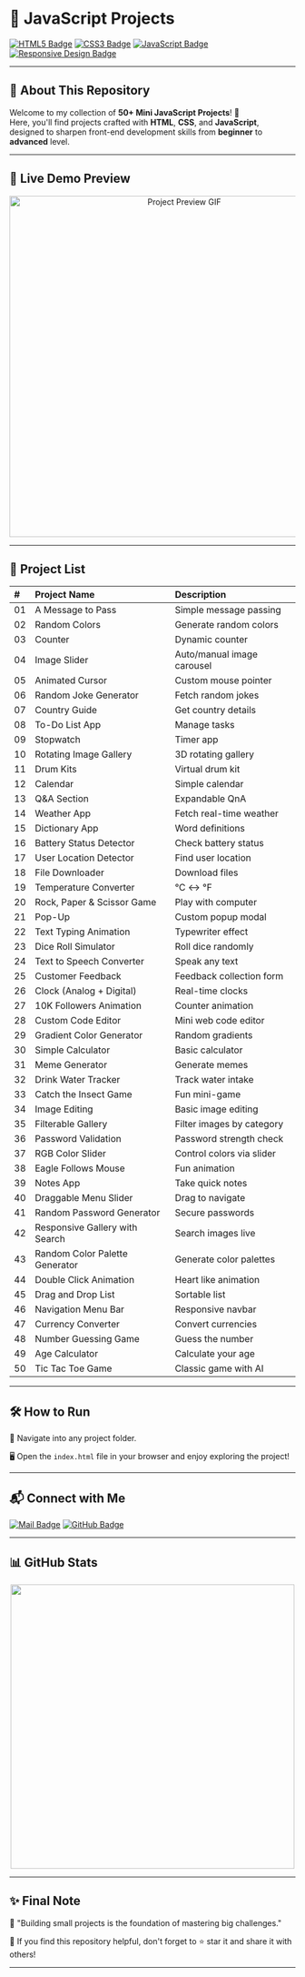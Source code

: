 # 🚀 JavaScript Projects

[![HTML5 Badge](https://img.shields.io/badge/HTML5-%23E34F26?style=for-the-badge&logo=html5&logoColor=white&labelColor=101010)](#)
[![CSS3 Badge](https://img.shields.io/badge/CSS3-%231572B6?style=for-the-badge&logo=css3&logoColor=white&labelColor=101010)](#)
[![JavaScript Badge](https://img.shields.io/badge/JavaScript-%23F7DF1E?style=for-the-badge&logo=javascript&logoColor=black&labelColor=101010)](#)
[![Responsive Design Badge](https://img.shields.io/badge/Responsive-Design-green?style=for-the-badge&logo=responsive-design&logoColor=white&labelColor=101010)](#)

---

## 📜 About This Repository

Welcome to my collection of **50+ Mini JavaScript Projects**! 🎯  
Here, you'll find projects crafted with **HTML**, **CSS**, and **JavaScript**, designed to sharpen front-end development skills from **beginner** to **advanced** level.

---

## 🎥 Live Demo Preview

<p align="center">
  <img src="[https://giphy.com/gifs/BrainpullMarketing-marketing-ux-brainpull-38pRVNXDlIafsG1c4f](https://media2.giphy.com/media/v1.Y2lkPTc5MGI3NjExMXhkZjVqOHFyd3h1dmU0M2t2bzJwN2xhOTR3Mmd3bWxzOHBkcHN2NyZlcD12MV9pbnRlcm5hbF9naWZfYnlfaWQmY3Q9Zw/38pRVNXDlIafsG1c4f/giphy.gif)" alt="Project Preview GIF" width="600px">
</p>

---

## 📂 Project List

| # | Project Name | Description |
|:-|:-------------|:------------|
| 01 | A Message to Pass | Simple message passing |
| 02 | Random Colors | Generate random colors |
| 03 | Counter | Dynamic counter |
| 04 | Image Slider | Auto/manual image carousel |
| 05 | Animated Cursor | Custom mouse pointer |
| 06 | Random Joke Generator | Fetch random jokes |
| 07 | Country Guide | Get country details |
| 08 | To-Do List App | Manage tasks |
| 09 | Stopwatch | Timer app |
| 10 | Rotating Image Gallery | 3D rotating gallery |
| 11 | Drum Kits | Virtual drum kit |
| 12 | Calendar | Simple calendar |
| 13 | Q&A Section | Expandable QnA |
| 14 | Weather App | Fetch real-time weather |
| 15 | Dictionary App | Word definitions |
| 16 | Battery Status Detector | Check battery status |
| 17 | User Location Detector | Find user location |
| 18 | File Downloader | Download files |
| 19 | Temperature Converter | °C ↔ °F |
| 20 | Rock, Paper & Scissor Game | Play with computer |
| 21 | Pop-Up | Custom popup modal |
| 22 | Text Typing Animation | Typewriter effect |
| 23 | Dice Roll Simulator | Roll dice randomly |
| 24 | Text to Speech Converter | Speak any text |
| 25 | Customer Feedback | Feedback collection form |
| 26 | Clock (Analog + Digital) | Real-time clocks |
| 27 | 10K Followers Animation | Counter animation |
| 28 | Custom Code Editor | Mini web code editor |
| 29 | Gradient Color Generator | Random gradients |
| 30 | Simple Calculator | Basic calculator |
| 31 | Meme Generator | Generate memes |
| 32 | Drink Water Tracker | Track water intake |
| 33 | Catch the Insect Game | Fun mini-game |
| 34 | Image Editing | Basic image editing |
| 35 | Filterable Gallery | Filter images by category |
| 36 | Password Validation | Password strength check |
| 37 | RGB Color Slider | Control colors via slider |
| 38 | Eagle Follows Mouse | Fun animation |
| 39 | Notes App | Take quick notes |
| 40 | Draggable Menu Slider | Drag to navigate |
| 41 | Random Password Generator | Secure passwords |
| 42 | Responsive Gallery with Search | Search images live |
| 43 | Random Color Palette Generator | Generate color palettes |
| 44 | Double Click Animation | Heart like animation |
| 45 | Drag and Drop List | Sortable list |
| 46 | Navigation Menu Bar | Responsive navbar |
| 47 | Currency Converter | Convert currencies |
| 48 | Number Guessing Game | Guess the number |
| 49 | Age Calculator | Calculate your age |
| 50 | Tic Tac Toe Game | Classic game with AI |

---

## 🛠️ How to Run

📂 Navigate into any project folder.

🖥️ Open the `index.html` file in your browser and enjoy exploring the project!

---

## 📬 Connect with Me

[![Mail Badge](https://img.shields.io/badge/Email-avinash.singh2020%40yahoo.com-orange?style=for-the-badge&logo=gmail&logoColor=white)](mailto:avinash.singh2020@yahoo.com)
[![GitHub Badge](https://img.shields.io/badge/GitHub-100000?style=for-the-badge&logo=github&logoColor=white)](https://github.com/Avinash-Singh1993)

---

## 📊 GitHub Stats

<p align="center">
  <img src="https://github-readme-stats.vercel.app/api?username=Avinash-Singh1993&show_icons=true&theme=tokyonight" width="500px"/>
</p>

---

## ✨ Final Note

🚀 "Building small projects is the foundation of mastering big challenges."

🌟 If you find this repository helpful, don't forget to ⭐ star it and share it with others!

---
